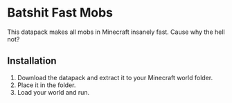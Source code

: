 # Batshit Fast Mobs
This datapack makes all mobs in Minecraft insanely fast. Cause why the hell not?

## Installation
1. Download the datapack and extract it to your Minecraft world folder.
2. Place it in the  folder.
3. Load your world and run.
